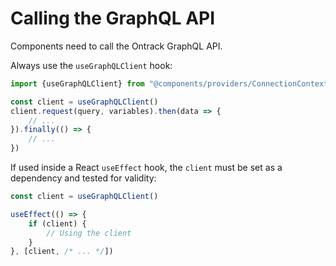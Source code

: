 # Calling the GraphQL API

Components need to call the Ontrack GraphQL API.

Always use the `useGraphQLClient` hook:

```javascript
import {useGraphQLClient} from "@components/providers/ConnectionContextProvider";

const client = useGraphQLClient()
client.request(query, variables).then(data => {
    // ...
}).finally(() => {
    // ...
})
```

If used inside a React `useEffect` hook, the `client` must be set as a dependency and tested for validity:

```javascript
const client = useGraphQLClient()

useEffect(() => {
    if (client) {
        // Using the client
    }
}, [client, /* ... */])
```
